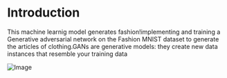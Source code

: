 # Introduction
This machine learnig model generates fashion!implementing and training a Generative adversarial network on the Fashion MNIST dataset to generate the articles of clothing.GANs are generative models: they create new data instances that resemble your training data

![Image](https://miro.medium.com/v2/resize:fit:1400/1*s1P6dOC7YWqQnV-7QENVfg.png)


# 
